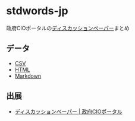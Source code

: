 # stdwords-jp

政府CIOポータルの[ディスカッションペーパー](https://cio.go.jp/dp)まとめ

## データ

- [CSV](https://code4fukui.github.io/cio-jp/discussionpaper.csv)
- [HTML](https://code4fukui.github.io/cio-jp/discussionpaper.html)
- [Markdown](discussionpaper.md)

## 出展

- [ディスカッションペーパー | 政府CIOポータル](https://cio.go.jp/dp)
